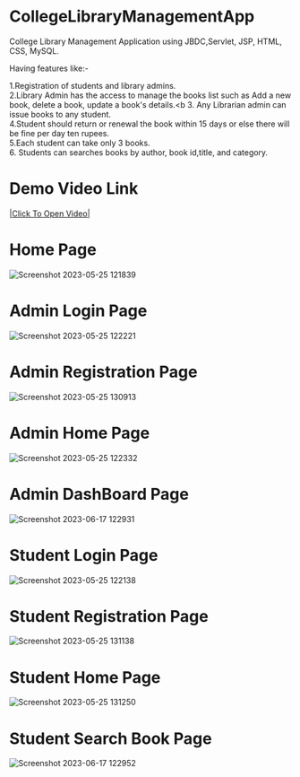 # CollegeLibraryManagementApp

College Library Management Application using JBDC,Servlet, JSP, HTML, CSS, MySQL.

Having features like:-

1.Registration of students and library admins.<br>
2.Library Admin has the access to manage the books list such as Add a new book, delete a book, update a book's details.<b
3. Any Librarian admin can issue books to any student.<br>
4.Student should return or renewal the book within 15 days or else there will be fine per day ten rupees.<br>
5.Each student can take only 3 books.<br>
6. Students can searches books by author, book id,title, and category.<br>

# Demo Video Link
<a href="https://drive.google.com/file/d/127U4oAcMTnNirHSwua5i8mR2_2sZyEvb/view?usp=drive_link">|Click To Open Video|</a>

# Home Page
![Screenshot 2023-05-25 121839](https://github.com/gallakishore/college-library-management-application/assets/137784768/1e4eb980-5aa0-43e3-b004-17710687d38c)


# Admin Login Page
![Screenshot 2023-05-25 122221](https://github.com/gallakishore/college-library-management-application/assets/137784768/bb6b68c6-3853-49c0-8d0f-cac2b45cd993)


# Admin Registration Page
![Screenshot 2023-05-25 130913](https://github.com/gallakishore/college-library-management-application/assets/137784768/db6ac427-06b2-48e2-9f5f-6a4355c34459)


# Admin Home Page
![Screenshot 2023-05-25 122332](https://github.com/gallakishore/college-library-management-application/assets/137784768/f9e7bdb6-c4a9-4080-8e3a-d4a5cef6c642)

# Admin DashBoard Page
![Screenshot 2023-06-17 122931](https://github.com/gallakishore/college-library-management-application/assets/137784768/13a77cec-c949-40dc-8ad3-56aae76de383)


# Student Login Page
![Screenshot 2023-05-25 122138](https://github.com/gallakishore/college-library-management-application/assets/137784768/ea81b8e4-8faf-48c3-9635-181ecabbe52f)


# Student Registration Page
![Screenshot 2023-05-25 131138](https://github.com/gallakishore/college-library-management-application/assets/137784768/b01833c3-19c9-425a-bda9-b68d8222844f)


# Student Home Page
![Screenshot 2023-05-25 131250](https://github.com/gallakishore/college-library-management-application/assets/137784768/cf177f63-4184-45e5-9750-e13957259239)

# Student Search Book Page
![Screenshot 2023-06-17 122952](https://github.com/gallakishore/college-library-management-application/assets/137784768/0485cd78-c994-4e77-8197-45b623ba00eb)

